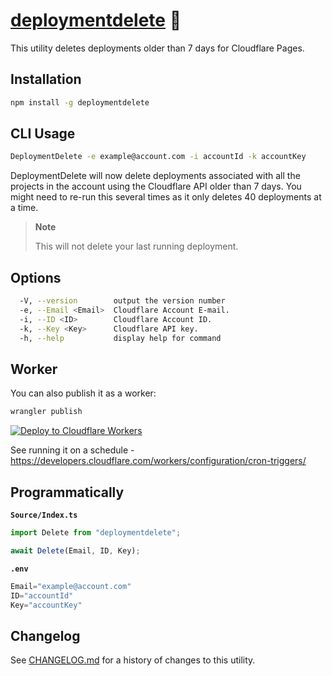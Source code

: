 # [deploymentdelete] 🚮

This utility deletes deployments older than 7 days for Cloudflare Pages.

## Installation

```sh
npm install -g deploymentdelete
```

## CLI Usage

```sh
DeploymentDelete -e example@account.com -i accountId -k accountKey
```

DeploymentDelete will now delete deployments associated with all the projects in
the account using the Cloudflare API older than 7 days. You might need to re-run
this several times as it only deletes 40 deployments at a time.

> **Note**
>
> This will not delete your last running deployment.

## Options

```sh
  -V, --version        output the version number
  -e, --Email <Email>  Cloudflare Account E-mail.
  -i, --ID <ID>        Cloudflare Account ID.
  -k, --Key <Key>      Cloudflare API key.
  -h, --help           display help for command
```

## Worker

You can also publish it as a worker:

```sh
wrangler publish
```

[![Deploy to Cloudflare Workers](https://deploy.workers.cloudflare.com/button)](https://deploy.workers.cloudflare.com/?url=https://github.com/NikolaRHristov/DeleteDeployment)

See running it on a schedule -
https://developers.cloudflare.com/workers/configuration/cron-triggers/

## Programmatically

**`Source/Index.ts`**

```ts
import Delete from "deploymentdelete";

await Delete(Email, ID, Key);
```

**`.env`**

```ts
Email="example@account.com"
ID="accountId"
Key="accountKey"
```

## Changelog

See [CHANGELOG.md](CHANGELOG.md) for a history of changes to this utility.

[deploymentdelete]: https://npmjs.org/deploymentdelete
